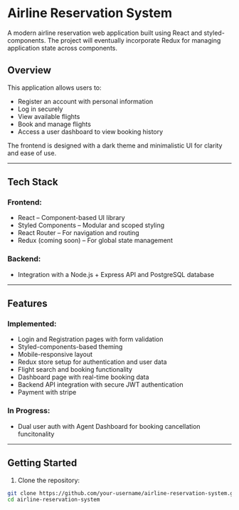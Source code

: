 # Airline Reservation System

A modern airline reservation web application built using React and styled-components. The project will eventually incorporate Redux for managing application state across components.

## Overview

This application allows users to:

- Register an account with personal information
- Log in securely
- View available flights
- Book and manage flights
- Access a user dashboard to view booking history

The frontend is designed with a dark theme and minimalistic UI for clarity and ease of use.

---

## Tech Stack

### Frontend:
- React – Component-based UI library
- Styled Components – Modular and scoped styling
- React Router – For navigation and routing
- Redux (coming soon) – For global state management

### Backend:
- Integration with a Node.js + Express API and PostgreSQL database

---

## Features

### Implemented:
- Login and Registration pages with form validation
- Styled-components-based theming
- Mobile-responsive layout
- Redux store setup for authentication and user data
- Flight search and booking functionality
- Dashboard page with real-time booking data
- Backend API integration with secure JWT authentication
- Payment with stripe

### In Progress:
- Dual user auth with Agent Dashboard for booking cancellation funcitonality

---

## Getting Started

1. Clone the repository:
```bash
git clone https://github.com/your-username/airline-reservation-system.git
cd airline-reservation-system
